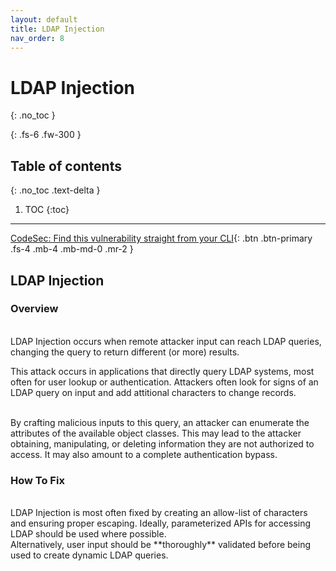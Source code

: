 ```yaml
---
layout: default
title: LDAP Injection
nav_order: 8
---
```


# LDAP Injection
{: .no_toc }

{: .fs-6 .fw-300 }

## Table of contents
{: .no_toc .text-delta }

1. TOC
{:toc}

---
[CodeSec: Find this vulnerability straight from your CLI](https://www.contrastsecurity.com/developer/codesec/){: .btn .btn-primary .fs-4 .mb-4 .mb-md-0 .mr-2 }

## LDAP Injection

### Overview 
<br/>
LDAP Injection occurs when remote attacker input can reach LDAP queries, changing the query to return different (or more) results. 

This attack occurs in applications that directly query LDAP systems, most often for user lookup or authentication. 
Attackers often look for signs of an LDAP query on input and add attitional characters to change records. 
<br/>
<br/> 

By crafting malicious inputs to this query, an attacker can enumerate the attributes of the available object classes. This may lead to the attacker obtaining, manipulating, or deleting information they are not authorized to access. It may also amount to a complete authentication bypass.

### How To Fix  
<br/>
LDAP Injection is most often fixed by creating an allow-list of characters and ensuring proper escaping. Ideally, parameterized APIs for accessing LDAP should be used where possible. 
<br/> 
Alternatively, user input should be **thoroughly** validated before being used to create dynamic LDAP queries. 

